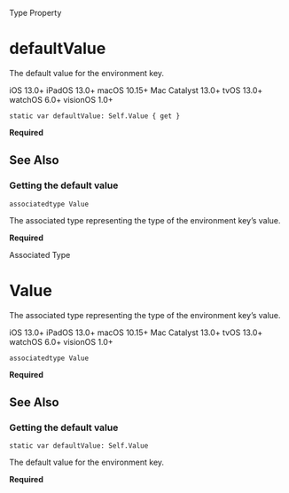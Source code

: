 Type Property

# defaultValue

The default value for the environment key.

iOS 13.0+  iPadOS 13.0+  macOS 10.15+  Mac Catalyst 13.0+  tvOS 13.0+  watchOS
6.0+  visionOS 1.0+

    
    
    static var defaultValue: Self.Value { get }

**Required**

## See Also

### Getting the default value

`associatedtype Value`

The associated type representing the type of the environment key’s value.

**Required**

Associated Type

# Value

The associated type representing the type of the environment key’s value.

iOS 13.0+  iPadOS 13.0+  macOS 10.15+  Mac Catalyst 13.0+  tvOS 13.0+  watchOS
6.0+  visionOS 1.0+

    
    
    associatedtype Value

**Required**

## See Also

### Getting the default value

`static var defaultValue: Self.Value`

The default value for the environment key.

**Required**


